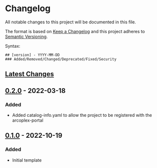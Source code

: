 # Changelog

All notable changes to this project will be documented in this file.

The format is based on [Keep a Changelog](http://keepachangelog.com/en/1.0.0/)
and this project adheres to [Semantic Versioning](http://semver.org/spec/v2.0.0.html).

Syntax:

```text
## [version] - YYYY-MM-DD
### Added/Removed/Changed/Deprecated/Fixed/Security
```

## [Latest Changes]

## [0.2.0] - 2022-03-18

### Added

- Added catalog-info.yaml to allow the project to be registered with the arcoplex-portal

## [0.1.0] - 2022-10-19

### Added

- Initial template

[Latest Changes]: https://github.com/bocdaz/template-python-project/compare/v0.2.0...HEAD
[0.2.0]: https://github.com/bocdaz/arcoplex-portal/compare/51dc808...v0.2.0
[0.1.0]: https://github.com/bocdaz/arcoplex-portal/commit/51dc808b96195928cf13f5c01c78a6320844779e
